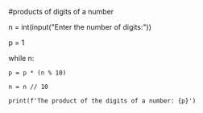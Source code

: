 #products of digits of a number

n = int(input("Enter the number of digits:"))

p = 1

while n:

    p = p * (n % 10)

    n = n // 10

    print(f'The product of the digits of a number: {p}')
